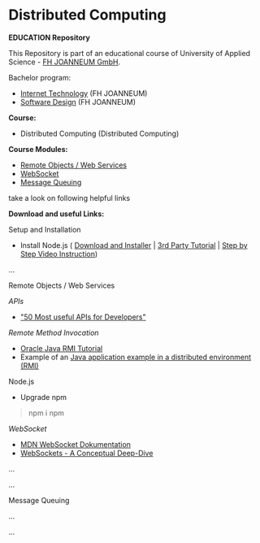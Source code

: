 # Distributed Computing #

**EDUCATION Repository**

This Repository is part of an educational course of University of Applied Science - [FH JOANNEUM GmbH](https://www.fh-joanneum.at/iit).

Bachelor program:

- [Internet Technology](https://www.fh-joanneum.at/itm) (FH JOANNEUM)
- [Software Design](https://www.fh-joanneum.at/swd) (FH JOANNEUM)

**Course:**

- Distributed Computing (Distributed Computing)


**Course Modules:**

- [Remote Objects / Web Services](remote-objects)
- [WebSocket](websocket)
- [Message Queuing](message-queuing)

take a look on following helpful links 


**Download and useful Links:**


Setup and Installation

- Install Node.js ( [Download and Installer](https://nodejs.org/en/download/) | [3rd Party Tutorial](https://www.guru99.com/download-install-node-js.html) | [Step by Step Video Instruction](https://www.youtube.com/watch?v=U8XF6AFGqlc))

...

Remote Objects / Web Services

*APIs*

- ["50 Most useful APIs for Developers"](https://www.computersciencezone.org/50-most-useful-apis-for-developers/ "not fully tested and reviewed list, some interesting APIs listed")


*Remote Method Invocation*

- [Oracle Java RMI Tutorial](https://docs.oracle.com/javase/tutorial/rmi/index.html)
- Example of an [Java application example in a distributed environment (RMI)](https://districted.wordpress.com/2014/03/15/java-application-example-in-a-distributed-environment-rmi/)


Node.js

- Upgrade npm

> npm i npm




*WebSocket*

- [MDN WebSocket Dokumentation](https://developer.mozilla.org/de/docs/WebSockets)
- [WebSockets - A Conceptual Deep-Dive](https://www.ably.io/concepts/websockets)


...

...

Message Queuing

...

...